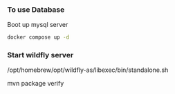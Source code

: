 ### To use Database

Boot up mysql server
```bash
docker compose up -d 
```

### Start wildfly server
/opt/homebrew/opt/wildfly-as/libexec/bin/standalone.sh

mvn package verify


